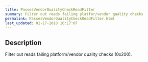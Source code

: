 ```yaml
---
title: PassesVendorQualityCheckReadFilter
summary: Filter out reads failing platfor/vendor quality checks
permalink: PassesVendorQualityCheckReadFilter.html
last_updated: 02-17-2018 10:17:07
---
```


## Description

Filter out reads failing platform/vendor quality checks (0x200).

